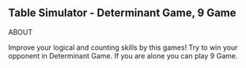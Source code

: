Table Simulator - Determinant Game, 9 Game
------------------------------------------------------------------

ABOUT

Improve your logical and counting skills by this games! 
Try to win your opponent in Determinant Game. 
If you are alone you can play 9 Game.